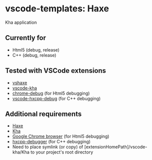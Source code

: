 # vscode-templates: Haxe

Kha application

## Currently for
* Html5 (debug, release)
* C++ (debug, release)

## Tested with VSCode extensions
* [vshaxe](https://marketplace.visualstudio.com/items?itemName=nadako.vshaxe)
* [vscode-kha](https://github.com/Kode/vscode-kha)
* [chrome-debug](https://github.com/Microsoft/vscode-chrome-debug) (for Html5 debugging)
* [vscode-hxcpp-debug](https://github.com/jcward/vscode-hxcpp-debug) (for C++ debugging)

## Additional requirements
* [Haxe](https://haxe.org)
* [Kha](http://kha.tech)
* [Google Chrome browser](https://www.google.ru/chrome/browser/desktop/) (for Html5 debugging)
* [hxcpp-debugger](https://github.com/HaxeFoundation/hxcpp-debugger) (for C++ debugging)
* Need to place symlink (or copy) of [extensionHomePath]/vscode-kha/Kha to your project's root directory
